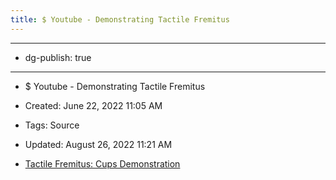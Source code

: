 ```yaml
---
title: $ Youtube - Demonstrating Tactile Fremitus
---
```


- --

- dg-publish: true

- --

- $ Youtube - Demonstrating Tactile Fremitus

- Created: June 22, 2022 11:05 AM

- Tags: Source

- Updated: August 26, 2022 11:21 AM

- [Tactile Fremitus: Cups Demonstration](https://www.youtube.com/watch?v=uzgdaJCf0Mk)
